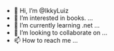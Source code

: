 - 👋 Hi, I’m @IkkyLuiz
- 👀 I’m interested in books. ...
- 🌱 I’m currently learning .net ...
- 💞️ I’m looking to collaborate on ...
- 📫 How to reach me ...

<!---
IkkyLuiz/IkkyLuiz is a ✨ special ✨ repository because its `README.md` (this file) appears on your GitHub profile.
You can click the Preview link to take a look at your changes.
--->

